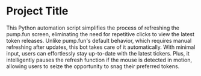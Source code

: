 # Project Title
This Python automation script simplifies the process of refreshing the pump.fun screen, eliminating the need for repetitive clicks to view the latest token releases. Unlike pump.fun's default behavior, which requires manual refreshing after updates, this bot takes care of it automatically. With minimal input, users can effortlessly stay up-to-date with the latest tickers. Plus, it intelligently pauses the refresh function if the mouse is detected in motion, allowing users to seize the opportunity to snag their preferred tokens.

